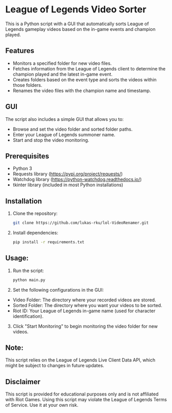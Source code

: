 # League of Legends Video Sorter

This is a Python script with a GUI that automatically sorts League of Legends gameplay videos based on the in-game events and champion played.

## Features
- Monitors a specified folder for new video files.
- Fetches information from the League of Legends client to determine the champion played and the latest in-game event.
- Creates folders based on the event type and sorts the videos within those folders.
- Renames the video files with the champion name and timestamp.

## GUI
The script also includes a simple GUI that allows you to:
- Browse and set the video folder and sorted folder paths.
- Enter your League of Legends summoner name.
- Start and stop the video monitoring.

## Prerequisites
- Python 3
- Requests library (https://pypi.org/project/requests/)
- Watchdog library (https://python-watchdog.readthedocs.io/)
- tkinter library (included in most Python installations)

## Installation

1. Clone the repository:

   ```bash
   git clone https://github.com/lukas-rku/lol-VideoRenamer.git
   ```
2. Install dependencies:
   ```bash
   pip install -r requirements.txt
   ```
   
## Usage:
1. Run the script:
   ```bash
   python main.py
   ```
2. Set the following configurations in the GUI:
- Video Folder: The directory where your recorded videos are stored.
- Sorted Folder: The directory where you want your videos to be sorted.
- Riot ID: Your League of Legends in-game name (used for character identification).
3. Click "Start Monitoring" to begin monitoring the video folder for new videos.

## Note:
This script relies on the League of Legends Live Client Data API, which might be subject to changes in future updates.

## Disclaimer
This script is provided for educational purposes only and is not affiliated with Riot Games. Using this script may violate the League of Legends Terms of Service. Use it at your own risk.
